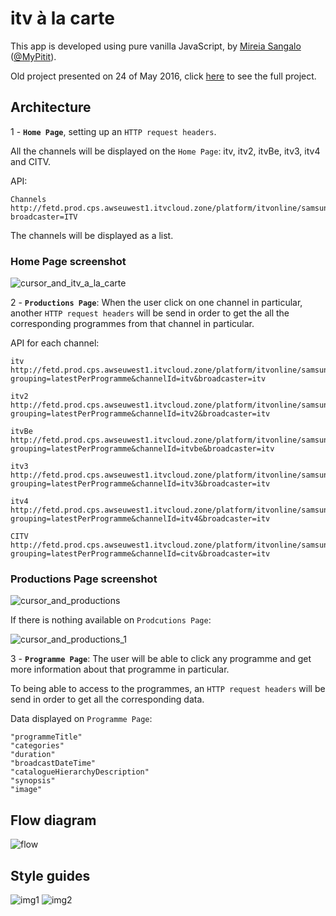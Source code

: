 # itv à la carte

This app is developed using pure vanilla JavaScript, by [Mireia Sangalo](http://mireiasangalo.com/) ([@MyPitit](https://github.com/MyPitit)).

Old project presented on 24 of May 2016, click [here](https://github.com/MyPitit/itv-apis) to see the full project.

## Architecture

1 - **`Home Page`**, setting up an `HTTP request headers`.

All the channels will be displayed on the `Home Page`: itv, itv2, itvBe, itv3, itv4 and CITV.

API:

```
Channels
http://fetd.prod.cps.awseuwest1.itvcloud.zone/platform/itvonline/samsung/channels?broadcaster=ITV

```

The channels will be displayed as a list.

### Home Page screenshot
![cursor_and_itv_a_la_carte](https://cloud.githubusercontent.com/assets/2573931/17107006/639e2690-5285-11e6-910b-b62b359ef938.png)

2 - **`Productions Page`**: When the user click on one channel in particular, another `HTTP request headers` will be send in order to get the all the corresponding programmes from that channel in particular.

API for each channel:

```
itv
http://fetd.prod.cps.awseuwest1.itvcloud.zone/platform/itvonline/samsung/productions?grouping=latestPerProgramme&channelId=itv&broadcaster=itv

itv2
http://fetd.prod.cps.awseuwest1.itvcloud.zone/platform/itvonline/samsung/productions?grouping=latestPerProgramme&channelId=itv2&broadcaster=itv

itvBe
http://fetd.prod.cps.awseuwest1.itvcloud.zone/platform/itvonline/samsung/productions?grouping=latestPerProgramme&channelId=itvbe&broadcaster=itv

itv3
http://fetd.prod.cps.awseuwest1.itvcloud.zone/platform/itvonline/samsung/productions?grouping=latestPerProgramme&channelId=itv3&broadcaster=itv

itv4
http://fetd.prod.cps.awseuwest1.itvcloud.zone/platform/itvonline/samsung/productions?grouping=latestPerProgramme&channelId=itv4&broadcaster=itv

CITV
http://fetd.prod.cps.awseuwest1.itvcloud.zone/platform/itvonline/samsung/productions?grouping=latestPerProgramme&channelId=citv&broadcaster=itv

```

### Productions Page screenshot

![cursor_and_productions](https://cloud.githubusercontent.com/assets/2573931/17107007/63a32cb2-5285-11e6-9a04-cb13cb3172bd.png)

If there is nothing available on `Prodcutions Page`: 

![cursor_and_productions_1](https://cloud.githubusercontent.com/assets/2573931/17107008/63a481ac-5285-11e6-9768-7b9a51a6e874.png)


3 - **`Programme Page`**: The user will be able to click any programme and get more information about that programme in particular.

To being able to access to the programmes, an `HTTP request headers` will be send in order to get all the corresponding data.

Data displayed on `Programme Page`:

```
"programmeTitle"
"categories"
"duration"
"broadcastDateTime"
"catalogueHierarchyDescription"
"synopsis"
"image"

```

## Flow diagram
![flow](https://cloud.githubusercontent.com/assets/2573931/16921951/981d0172-4d0b-11e6-9c93-6908b64da297.png)

## Style guides
![img1](https://cloud.githubusercontent.com/assets/2573931/16921933/8bd2ba9c-4d0b-11e6-8215-13f22411ea6d.png)
![img2](https://cloud.githubusercontent.com/assets/2573931/16921950/967e0fc8-4d0b-11e6-9345-e663a23daffa.png)
